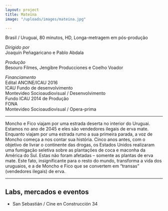 ```yaml
---
layout: project
title: Mateína
image: "/uploads/images/mateina.jpg"

---
```

Brasil / Uruguai, 80 minutos, HD, Longa-metragem em pós-produção

_Dirigido por_  
Joaquín Peñagaricano e Pablo Abdala

_Produção_  
Besouro Filmes, Jengibre Producciones e Coelho Voador

_Financiamento_  
Edital ANCINE/ICAU 2016  
ICAU Fundo de desenvolvimento  
Montevideo Socioaudiovisual / Desenvolvimento  
Fundo ICAU 2014 de Produção  
FONA  
Montevideo Socioaudiovisual / Opera-prima

***

Moncho e Fico viajam por uma estrada deserta no interior do Uruguai. Estamos no ano de 2045 e eles são vendedores ilegais de erva mate. Enquanto viajam por uma estrada rumo a sua primeira parada, a voz de Moncho começa a nos contar sua história. Cinco anos antes, com o objetivo de livrar o continente das drogas, os Estados Unidos realizaram uma fumigação seletiva sobre as plantações de coca e maconha da América do Sul. Estas não foram afetadas – somente as plantas de erva mate. Este fato, insignificante para o resto do mundo, transforma a vida dos uruguaios, e a de Moncho e Fico que se convertem em “transas” (vendedores ilegais) de erva.

***

## Labs, mercados e eventos

* San Sebastián / Cine en Construcción 34